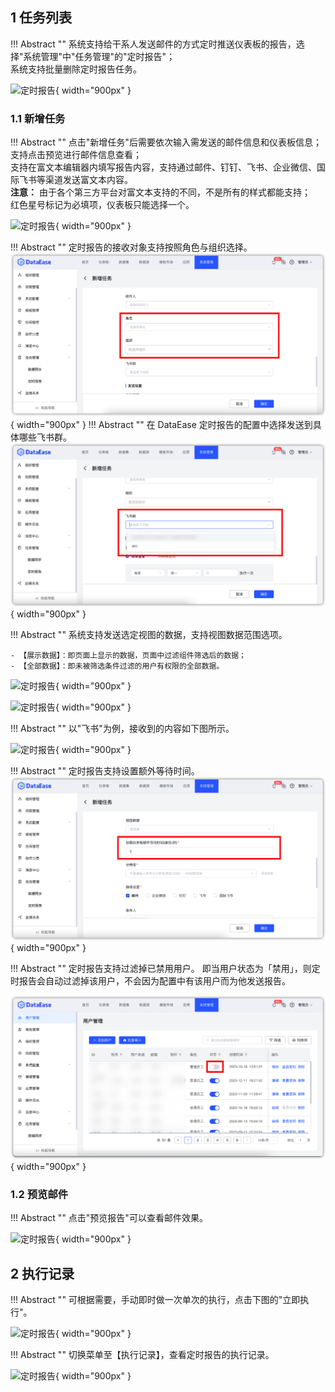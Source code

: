 ## 1 任务列表

!!! Abstract ""
    系统支持给干系人发送邮件的方式定时推送仪表板的报告，选择"系统管理"中"任务管理"的"定时报告"；  
    系统支持批量删除定时报告任务。

![定时报告](../img/xpack/任务列表1.png){ width="900px" }

### 1.1 新增任务

!!! Abstract ""
    点击"新增任务"后需要依次输入需发送的邮件信息和仪表板信息；  
    支持点击预览进行邮件信息查看；  
    支持在富文本编辑器内填写报告内容，支持通过邮件、钉钉、飞书、企业微信、国际飞书等渠道发送富文本内容。  
    **注意：** 由于各个第三方平台对富文本支持的不同，不是所有的样式都能支持；  
    红色星号标记为必填项，仪表板只能选择一个。

![定时报告](../img/xpack/任务列表2.png){ width="900px" }

!!! Abstract ""
    定时报告的接收对象支持按照角色与组织选择。
![name](../img/release_notes/v1-18-14-20.png){ width="900px" }
!!! Abstract ""
    在 DataEase 定时报告的配置中选择发送到具体哪些飞书群。
![name](../img/release_notes/v1-18-14-25.png){ width="900px" }

!!! Abstract ""
    系统支持发送选定视图的数据，支持视图数据范围选项。

    - 【展示数据】：即页面上显示的数据，页面中过滤组件筛选后的数据；
    - 【全部数据】：即未被筛选条件过滤的用户有权限的全部数据。

![定时报告](../img/xpack/任务列表_视图.png){ width="900px" }

![定时报告](../img/xpack/任务列表_视图1.png){ width="900px" }


!!! Abstract ""
    以"飞书"为例，接收到的内容如下图所示。

![定时报告](../img/xpack/任务列表_视图2.png){ width="900px" }

!!! Abstract ""
    定时报告支持设置额外等待时间。
![name](../img/release_notes/v1-18-14-26.png){ width="900px" }

!!! Abstract ""
    定时报告支持过滤掉已禁用用户。 即当用户状态为「禁用」，则定时报告会自动过滤掉该用户，不会因为配置中有该用户而为他发送报告。

![name](../img/release_notes/v1-18-14-27.png){ width="900px" }



### 1.2 预览邮件

!!! Abstract ""
    点击"预览报告"可以查看邮件效果。

![定时报告](../img/xpack/任务列表3.png){ width="900px" }

## 2 执行记录

!!! Abstract ""
    可根据需要，手动即时做一次单次的执行，点击下图的"立即执行"。

![定时报告](../img/xpack/执行记录_单次执行.png){ width="900px" }

!!! Abstract ""
    切换菜单至【执行记录】，查看定时报告的执行记录。

![定时报告](../img/xpack/执行记录1.png){ width="900px" }
